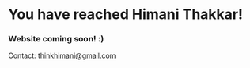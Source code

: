 # You have reached Himani Thakkar!


### Website coming soon! :)
Contact: <a href="thinkhimani@gmail.com">thinkhimani@gmail.com</a>
